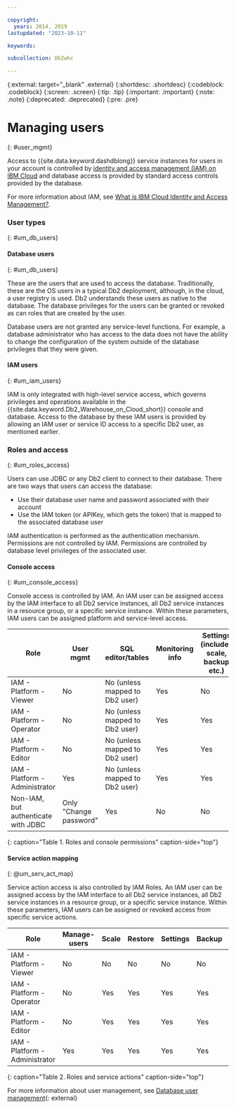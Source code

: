 ```yaml
---

copyright:
  years: 2014, 2019
lastupdated: "2023-10-11"

keywords: 

subcollection: Db2whc

---
```


<!-- Attribute definitions --> 
{:external: target="_blank" .external}
{:shortdesc: .shortdesc}
{:codeblock: .codeblock}
{:screen: .screen} 
{:tip: .tip}
{:important: .important}
{:note: .note}
{:deprecated: .deprecated}
{:pre: .pre}

# Managing users
{: #user_mgmt}

Access to {{site.data.keyword.dashdblong}} service instances for users in your account is controlled by [identity and access management (IAM) on IBM Cloud](https://cloud.ibm.com/docs/Db2whc?topic=Db2whc-iam) and database access is provided by standard access controls provided by the database. 

For more information about IAM, see [What is IBM Cloud Identity and Access Management?](/docs/account?topic=account-iamoverview).

### User types 
{: #um_db_users}

#### Database users 
{: #um_db_users} 

These are the users that are used to access the database. Traditionally, these are the OS users in a typical Db2 deployment, although, in the cloud, a user registry is used. Db2 understands these users as native to the database. The database privileges for the users can be granted or revoked as can roles that are created by the user. 

Database users are not granted any service-level functions. For example, a database administrator who has access to the data does not have the ability to change the configuration of the system outside of the database privileges that they were given.  

#### IAM users
{: #um_iam_users}

IAM is only integrated with high-level service access, which governs privileges and operations available in the {{site.data.keyword.Db2_Warehouse_on_Cloud_short}} console and database. Access to the database by these IAM users is provided by allowing an IAM user or service ID access to a specific Db2 user, as mentioned earlier.

### Roles and access 

{: #um_roles_access}

Users can use JDBC or any Db2 client to connect to their database. There are two ways that users can access the database: 
- Use their database user name and password associated with their account 
- Use the IAM token (or APIKey, which gets the token) that is mapped to the associated database user 

IAM authentication is performed as the authentication mechanism. Permissions are not controlled by IAM. Permissions are controlled by database level privileges of the associated user. 

#### Console access
{: #um_console_access}

Console access is controlled by IAM. An IAM user can be assigned access by the IAM interface to all Db2 service instances, all Db2 service instances in a resource group, or a specific service instance. Within these parameters, IAM users can be assigned platform and service-level access.


| Role                               | User mgmt              | SQL editor/tables              | Monitoring info | Settings (includes scale, backup etc.) | Info panels |
|------------------------------------|------------------------|--------------------------------|-----------------|---------------------------------------------|----------------|
| IAM - Platform - Viewer            | No                     | No (unless mapped to Db2 user) | Yes             | No  | Yes |
| IAM - Platform - Operator          | No                     | No (unless mapped to Db2 user) | Yes             | Yes | Yes |
| IAM - Platform - Editor            | No                     | No (unless mapped to Db2 user) | Yes             | Yes | Yes |
| IAM - Platform - Administrator     | Yes                    | No (unless mapped to Db2 user) | Yes             | Yes | Yes |
| Non-IAM, but authenticate with JDBC | Only "Change password" | Yes | No | No | Yes |
{: caption="Table 1. Roles and console permissions" caption-side="top"}

#### Service action mapping
{: @um_serv_act_map}

Service action access is also controlled by IAM Roles. An IAM user can be assigned access by the IAM interface to all Db2 service instances, all Db2 service instances in a resource group, or a specific service instance. Within these parameters, IAM users can be assigned or revoked access from specific service actions.

| Role                           | Manage-users | Scale | Restore | Settings | Backup | Monitor | View settings    |
|--------------------------------|--------------|-------|---------|----------|--------|---------|------------------|
| IAM - Platform - Viewer        | No           |  No   | No      | No       | No     |  Yes    | Yes              |
| IAM - Platform - Operator      | No           |  Yes  | Yes     | Yes      | Yes    |  Yes    | Yes              |
| IAM - Platform - Editor        | No           |  Yes  | Yes     | Yes      | Yes    |  Yes    | Yes              |
| IAM - Platform - Administrator | Yes          |  Yes  | Yes     | Yes      | Yes    |  Yes    | Yes              |
{: caption="Table 2. Roles and service actions" caption-side="top"} 


For more information about user management, see [Database user management](https://www.ibm.com/docs/en/db2woc?topic=SS6NHC/com.ibm.swg.im.dashdb.security.doc/doc/user_mgmnt.htm){: external}
